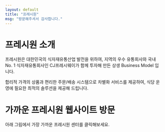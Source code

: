 ```yaml
---
layout: default
title: "프레시원"
msg: "방문해주셔서 감사합니다."
---
```


# 프레시원 소개

프레시원은 대한민국의 식자재유통산업 발전을 위하여, 지역의 우수 유통회사와 국내 No. 1 식자재유통회사인 CJ프레시웨이가 함께 투자해 만든 상생 Business Model 입니다.

합리적 가격의 상품과 편리한 주문/배송 시스템으로 차별화 서비스를 제공하여, 식당 운영에 필요한 최적의 솔루션을 제공해 드립니다.

# 가까운 프레시원 웹사이트 방문

아래 그림에서 가장 가까운 프레시원 센터를 클릭해보세요.
